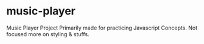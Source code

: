 # music-player
Music Player Project
Primarily made for practicing Javascript Concepts. Not focused more on styling & stuffs.
